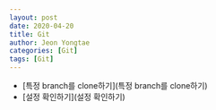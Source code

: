 ```yaml
---
layout: post
date: 2020-04-20 
title: Git
author: Jeon Yongtae
categories: [Git]
tags: [Git]
---
```


- [특정 branch를 clone하기](특정 branch를 clone하기)
- [설정 확인하기](설정 확인하기)
